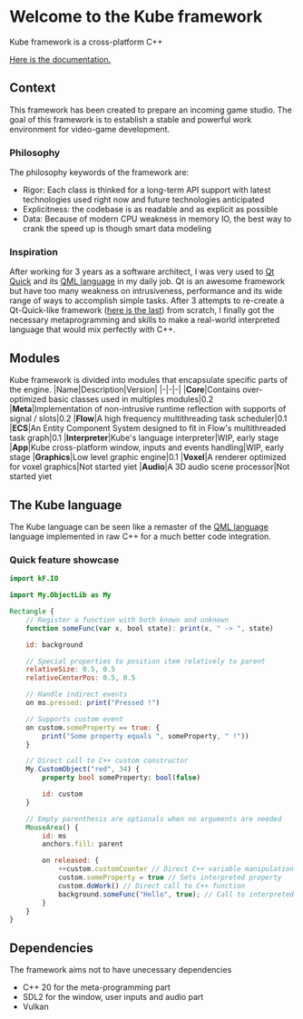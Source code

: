 # Welcome to the Kube framework
Kube framework is a cross-platform C++

[Here is the documentation.](https://kube-engine.github.io/Kube/)

## Context
This framework has been created to prepare an incoming game studio.
The goal of this framework is to establish a stable and powerful work environment for video-game development.

### Philosophy
The philosophy keywords of the framework are:
* Rigor: Each class is thinked for a long-term API support with latest technologies used right now and future technologies anticipated
* Explicitness: the codebase is as readable and as explicit as possible
* Data: Because of modern CPU weakness in memory IO, the best way to crank the speed up is though smart data modeling

### Inspiration
After working for 3 years as a software architect, I was very used to [Qt Quick](https://doc.qt.io/qt-5/qtquick-index.html) and its [QML language](https://doc.qt.io/qt-5/qtqml-index.html) in my daily job. Qt is an awesome framework but have too many weakness on intrusiveness, performance and its wide range of ways to accomplish simple tasks.
After 3 attempts to re-create a Qt-Quick-like framework ([here is the last](https://github.com/MatthieuMv/openApp)) from scratch, I finally got the necessary metaprogramming and  skills to make a real-world interpreted language that would mix perfectly with C++.

## Modules
Kube framework is divided into modules that encapsulate specific parts of the engine.
|Name|Description|Version|
|-|-|-|
|**Core**|Contains over-optimized basic classes used in multiples modules|0.2
|**Meta**|Implementation of non-intrusive runtime reflection with supports of signal / slots|0.2
|**Flow**|A high frequency multithreading task scheduler|0.1
|**ECS**|An Entity Component System designed to fit in Flow's multithreaded task graph|0.1
|**Interpreter**|Kube's language interpreter|WIP, early stage
|**App**|Kube cross-platform window, inputs and events handling|WIP, early stage
|**Graphics**|Low level graphic engine|0.1
|**Voxel**|A renderer optimized for voxel graphics|Not started yiet
|**Audio**|A 3D audio scene processor|Not started yiet

## The Kube language
The Kube language can be seen like a remaster of the [QML language](https://doc.qt.io/qt-5/qtqml-index.html) language implemented in raw C++ for a much better code integration.

### Quick feature showcase
```qml
import kF.IO

import My.ObjectLib as My

Rectangle {
    // Register a function with both known and unknown
    function someFunc(var x, bool state): print(x, " -> ", state)

    id: background

    // Special properties to position item relatively to parent
    relativeSize: 0.5, 0.5
    relativeCenterPos: 0.5, 0.5

    // Handle indirect events
    on ms.pressed: print("Pressed !")

    // Supports custom event
    on custom.someProperty == true: {
        print("Some property equals ", someProperty, " !"))
    }

    // Direct call to C++ custom constructor
    My.CustomObject("red", 34) {
        property bool someProperty: bool(false)

        id: custom
    }

    // Empty parenthesis are optionals when no arguments are needed
    MouseArea() {
        id: ms
        anchors.fill: parent

        on released: {
            ++custom.customCounter // Direct C++ variable manipulation
            custom.someProperty = true // Sets interpreted property
            custom.doWork() // Direct call to C++ function
            background.someFunc("Hello", true); // Call to interpreted function
        }
    }
}
```

## Dependencies
The framework aims not to have unecessary dependencies
* C++ 20 for the meta-programming part
* SDL2 for the window, user inputs and audio part
* Vulkan


